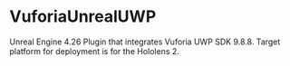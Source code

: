 # VuforiaUnrealUWP

Unreal Engine 4.26 Plugin that integrates Vuforia UWP SDK 9.8.8. Target platform for deployment is for the Hololens 2. 
